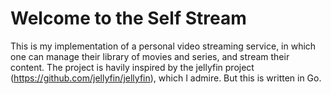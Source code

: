 # Welcome to the Self Stream
This is my implementation of a personal video streaming service, in which one can manage their library of movies and series, and stream their content.
The project is havily inspired by the jellyfin project (https://github.com/jellyfin/jellyfin), which I admire. But this is written in Go.
